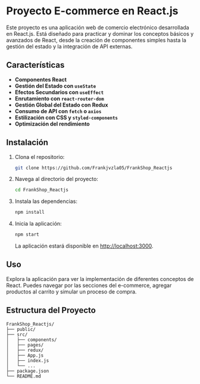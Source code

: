 # Proyecto E-commerce en React.js

Este proyecto es una aplicación web de comercio electrónico desarrollada en React.js. Está diseñado para practicar y dominar los conceptos básicos y avanzados de React, desde la creación de componentes simples hasta la gestión del estado y la integración de API externas.

## Características

- **Componentes React**
- **Gestión del Estado con `useState`**
- **Efectos Secundarios con `useEffect`**
- **Enrutamiento con `react-router-dom`**
- **Gestión Global del Estado con Redux**
- **Consumo de API con `fetch` o `axios`**
- **Estilización con CSS y `styled-components`**
- **Optimización del rendimiento**

## Instalación

1. Clona el repositorio:

    ```bash
    git clone https://github.com/Frankjvzla05/FrankShop_Reactjs
    ```

2. Navega al directorio del proyecto:

    ```bash
    cd FrankShop_Reactjs
    ```

3. Instala las dependencias:

    ```bash
    npm install
    ```

4. Inicia la aplicación:

    ```bash
    npm start
    ```

    La aplicación estará disponible en [http://localhost:3000](http://localhost:3000).

## Uso

Explora la aplicación para ver la implementación de diferentes conceptos de React. Puedes navegar por las secciones del e-commerce, agregar productos al carrito y simular un proceso de compra.

## Estructura del Proyecto

```plaintext
FrankShop_Reactjs/
├── public/
├── src/
│   ├── components/
│   ├── pages/
│   ├── redux/
│   ├── App.js
│   ├── index.js
│   └── ...
├── package.json
└── README.md
